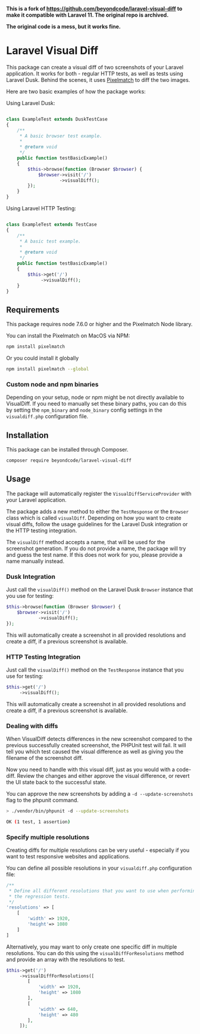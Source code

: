 **This is a fork of https://github.com/beyondcode/laravel-visual-diff to make it compatible with Laravel 11. The original repo is archived.**

**The original code is a mess, but it works fine.**

# Laravel Visual Diff

This package can create a visual diff of two screenshots of your Laravel application. It works for both - regular HTTP tests, as well as tests using Laravel Dusk.
Behind the scenes, it uses [Pixelmatch](https://github.com/mapbox/pixelmatch) to diff the two images.

Here are two basic examples of how the package works:

Using Laravel Dusk:

```php

class ExampleTest extends DuskTestCase
{
    /**
     * A basic browser test example.
     *
     * @return void
     */
    public function testBasicExample()
    {
        $this->browse(function (Browser $browser) {
            $browser->visit('/')
                    ->visualDiff();
        });
    }
}

```

Using Laravel HTTP Testing:

```php

class ExampleTest extends TestCase
{
    /**
     * A basic test example.
     *
     * @return void
     */
    public function testBasicExample()
    {
        $this->get('/')
             ->visualDiff();
    }
}

```

## Requirements

This package requires node 7.6.0 or higher and the Pixelmatch Node library.

You can install the Pixelmatch on MacOS via NPM:

```bash
npm install pixelmatch
```

Or you could install it globally

```bash
npm install pixelmatch --global
```

### Custom node and npm binaries

Depending on your setup, node or npm might be not directly available to VisualDiff.
If you need to manually set these binary paths, you can do this by setting the `npm_binary` and `node_binary` config settings in the `visualdiff.php` configuration file.

## Installation

This package can be installed through Composer.

```bash
composer require beyondcode/laravel-visual-diff
```

## Usage

The package will automatically register the `VisualDiffServiceProvider` with your Laravel application.

The package adds a new method to either the `TestResponse` or the `Browser` class which is called `visualDiff`.
Depending on how you want to create visual diffs, follow the usage guidelines for the Laravel Dusk integration or the HTTP testing integration.

The `visualDiff` method accepts a name, that will be used for the screenshot generation. If you do not provide a name, the package will try and guess the test name. If this does not work for you, please provide a name manually instead.

### Dusk Integration

Just call the `visualDiff()` method on the Laravel Dusk `Browser` instance that you use for testing:

```php
$this->browse(function (Browser $browser) {
    $browser->visit('/')
            ->visualDiff();
});
``` 

This will automatically create a screenshot in all provided resolutions and create a diff, if a previous screenshot is available.

### HTTP Testing Integration

Just call the `visualDiff()` method on the `TestResponse` instance that you use for testing:

```php
$this->get('/')
     ->visualDiff();
``` 

This will automatically create a screenshot in all provided resolutions and create a diff, if a previous screenshot is available.

### Dealing with diffs

When VisualDiff detects differences in the new screenshot compared to the previous successfully created screenshot, the PHPUnit test will fail.
It will tell you which test caused the visual difference as well as giving you the filename of the screenshot diff.

Now you need to handle with this visual diff, just as you would with a code-diff. Review the changes and either approve the visual difference, or revert the UI state back to the successful state.

You can approve the new screenshots by adding a `-d --update-screenshots` flag to the phpunit command.

```bash
> ./vendor/bin/phpunit -d --update-screenshots

OK (1 test, 1 assertion)
``` 

### Specify multiple resolutions

Creating diffs for multiple resolutions can be very useful - especially if you want to test responsive websites and applications.

You can define all possible resolutions in your `visualdiff.php` configuration file:

```php
/**
 * Define all different resolutions that you want to use when performing
 * the regression tests.
 */
'resolutions' => [
    [
        'width' => 1920,
        'height'=> 1080
    ]
]
``` 

Alternatively,  you may want to only create one specific diff in multiple resolutions.
You can do this using the `visualDiffForResolutions` method and provide an array with the resolutions to test.

```php
$this->get('/')
     ->visualDiffForResolutions([
        [
            'width' => 1920,
            'height' => 1080
        ],
        [
            'width' => 640,
            'height' => 480
        ],
     ]);
```
